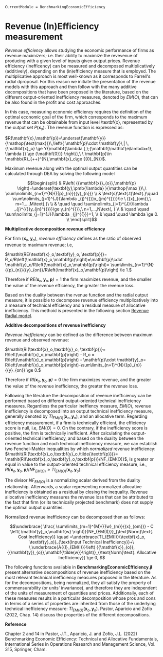 ```@meta
CurrentModule = BenchmarkingEconomicEfficiency
```

# Revenue (In)Efficiency measurement

*Revenue efficiency* allows studying the economic performance of firms as revenue maximizers; i.e. their ability to maximize the revevenue of producing with a given level of inputs given output prices. Revenue efficiency (inefficency) can be measured and decomposed multiplicatively (additively), depending on the (in)efficiency measure that is employed. The multiplicative approach is most well-known as it corresponds to Farrell's radial dproposal. For this reason we initiate the presentation of the revenue models with this approach and then follow with the many additive decompositions that have been proposed in the literature, based on the different output-oriented inefficiency measures, denoted by $EM(O)$, that can be also found in the profit and cost approaches. 
 
In this case, measuring economic efficiency requires the definition of the optimal economic goal of the firm, which corresponds to the maximum revenue that can be obtainable from input level \textbf{x}, represented by the output set $P(\textbf{x}_o)$. The revenue function is expressed as: 

$R(\mathbf{x},\mathbf{p})=\underset{\mathbf{y}}{\mathop{\text{max}}}\,\left\{ \mathbf{p}\cdot \mathbf{y}\,| \, {\mathbf{x}_o} \ge
Y{\mathbf{\lambda },\;{\mathbf{\mathbf{e\lambda=1}, \lambda }} 	\ge {\mathbf{0}}} \right\},\ \ \mathbf{p}\in \mathbb{R}_{++}^{N},\mathbf{x}_o\ge {{0}_{N}}$. 

Maximum revenue along with the optimal output  quantities can be calculated through DEA by solving the following model  

```math
\begin{split}
& R\left( {{\mathbf{x}}_{o}},\mathbf{p} \right)=\underset{\textbf{y},\pmb{\lambda} }{\mathop{\max }}\,\ \sum\nolimits_{n=1}^{N}{{{p}_{n}}{{y}_{n}}} \\ 
& \text{s}\text{.t}\text{.}\quad \sum\nolimits_{j=1}^{J}{\lambda _{j}^{{}}x_{jm}^{{}}}\le \ {{x}_{om}},\ m=1,...,M\text{,}\  \\ 
& \quad \quad \sum\nolimits_{j=1}^{J}{\lambda _{j}^{{}}y_{jn}^{{}}}\ge y_{n}^{{}},\ n=1,...,N\text{, } \\ 
& \quad \quad \sum\nolimits_{j=1}^{J}{\lambda _{j}^{{}}}=1, \\ 
& \quad \quad \lambda \ge 0. \\ 
\end{split}
```

**Multiplicative decomposition revenue efficiency**

For firm $\left( \textbf{x}_{o}^{{}},\textbf{y}_{o}^{{}} \right)$, *revenue efficiency* defines as the ratio of observed revenue to maximum revenue; i.e, 

$\mathit{RE(\textbf{x}_o,\textbf{y}_o, \textbf{p})}= R_o/R\left(\mathbf{x}_o,\mathbf{p}\right)=\mathbf{p}\cdot \mathbf{y}_o/R\left(\mathbf{x}_o,\mathbf{p}\right)= 
\sum\limits_{n=1}^{N}{{p}_{n}}{{y}_{on}}/R\left(\mathbf{x}_o,\mathbf{p}\right) \le 1.$

Therefore if $\mathit{RE(\textbf{x}_o,\textbf{y}_o,\textbf{p})} = 1$ the firm maximizes revenue, and the smaller the value of the revenue efficiency, the greater the revenue loss.    

Based on the duality between the rvenue function and the radial output measure, it is possible  to decompose revenue efficiency multiplicatively into a measure of technical efficiency and a residual measure of allocative inefficiency. This methoid is presented in the following section [Revenue Radial model](file:///C:/Users/NLHome/Dropbox%20(Personal)/DEA%20Julia/BEEdocs/build/revenue/revenue.html).  


**Additive decompositions of revenue inefficiency**

*Revenue inefficiency* can be defined as the difference between maximum revenue and observed revenue: 


 $\mathit{RI(\textbf{x}_o,\textbf{y}_o, \textbf{p})}= R\left(\mathbf{x}_o,\mathbf{p}\right) - R_o = R\left(\mathbf{x}_o,\mathbf{p}\right) - \mathbf{p}\cdot \mathbf{y}_o= R\left(\mathbf{x}_o,\mathbf{p}\right)-\sum\limits_{n=1}^{N}{{p}_{n}}{{y}_{on}} \ge 0.$

 Therefore if $\mathit{RI(\textbf{x}_o,\textbf{y}_o,\textbf{p})} = 0$ the firm maximizes revenue, and the greater the value of the revenue inefficiency, the greater the revenue loss.    

Following the literature the decomposition of revenue inefficiency can be performed based on different output-oriented technical inefficiency measures. Regardless the particular ineffiency measure, $EM(O)$, revenue inefficiency is decomposed into an output technical inefficiency measure, generally denoted by $TI_{EM(O)}(\textbf{x}_o, \textbf{y}_o)$, and an allocative term. Regarding efficiency measurement,  if a firm is technically efficient, the efficiency score is null, i.e, $EM(O) = 0$. On the contrary, if the inefficiency score is positive, the firm is technically inefficient.  After calculating the output-oriented technical inefficiency, and based on the duality between the revenue function and each technical inefficiency measure, we can establish two Fenchel-Mahler inequalities by which *normalized* revenue inefficiency:  $\mathit{RI(\textbf{x}_o,\textbf{y}_o,\tilde{\textbf{p}})}=  \mathit{RI(\textbf{x}_o,\textbf{y}_o,\textbf{p})}/NF_{EM(O)}$, is greater or equal in value to the output-oriented technical efficiency measure, i.e., $\mathit{RI(\textbf{x}_o,\textbf{y}_o,\textbf{p})}/NF_{EM(O)} \ge TI_{EM(O)}(\textbf{x}_o, \textbf{y}_o)$.

 The divisor $NF_{EM(O)}$ is a normalizing scalar derived from the duality relationship. Afterwards, a scalar representing normalized allocative inefficiency is obtained as a residual by closing the inequality. Revenue allocative inefficiency measures the revenue loss that can be attributed to the fact that firm (or its technically projected benchmark) does not supply the optimal output quantities.

Normalized revenue inefficiency can be decomposed then as follows: 

```math
\underbrace{     \frac{ \sum\limits_{m=1}^{M}{{{w}_{m}}{{x}_{om}}} - C \left( \mathbf{y}_o,\mathbf{w} \right)}{NF_{EM(I)}}}_{\text{Norm}\text{. Cost Inefficiency}} 
\quad =\underbrace{TI_{EM(I)}(\textbf{x}_o, \textbf{y}_o)}_{\text{Input Technical Inefficiency}}+\ \,\underbrace{A{{I}_{EM(I)}}\left( {{\mathbf{x}}_{o}},{{\mathbf{y}}_{o}},\mathbf{\tilde{w}}\right)}_{\text{Norm}\text{. Allocative Inefficiency}} \ge 0,    
```  
The following functions available in **BenchmarkingEconomicEfficiency.jl** present alternative decompositions of revenue inefficiency based on the most relevant technical inefficiency measures proposed in the literature. As for the decompositions, being normalized, they all satisfy the property of commensurability (or units' invariance), and therefore they are independent of the units of measurement of quantities and prices. Additionally, each of these measures results in a particular decomposition whose pros and cons in terms of a series of properties are inherited from those of the underlying technical inefficiency measure: $TI_{EM(O)}(\textbf{x}_o, \textbf{y}_o)$. Pastor, Aparicio and Zofío (2022, Chap. 14) discuss the properties of the different decompositions. 

**Reference**

Chapter 2 and 14 in Pastor, J.T., Aparicio, J. and Zofío, J.L. (2022) Benchmarking Economic Efficiency: Technical and Allocative Fundamentals, International Series in Operations Research and Management Science, Vol. 315,  Springer, Cham. 
